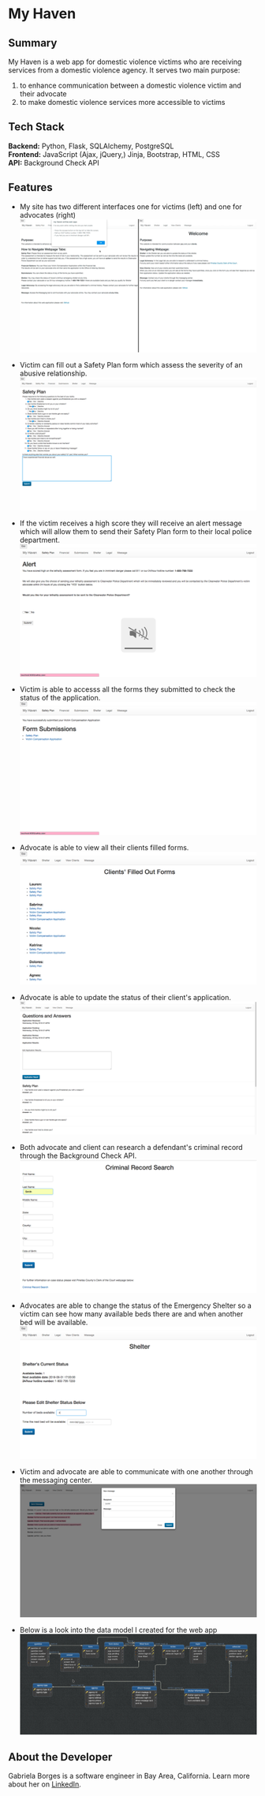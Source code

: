 # My Haven
## Summary
My Haven is a web app for domestic violence victims who are receiving services from a domestic violence agency. 
It serves two main purpose: 

1. to enhance communication between a domestic violence victim and their advocate
2. to make domestic violence services more accessible to victims

## Tech Stack
__Backend:__ Python,  Flask, SQLAlchemy, PostgreSQL <br/>
__Frontend:__ JavaScript (Ajax, jQuery,) Jinja, Bootstrap, HTML, CSS <br/>
__API:__ Background Check API

## Features
* My site has two different interfaces one for victims (left) and one for advocates (right)
![Two Different Interfaces](https://github.com/Gabrielatb/Domestic-Violence-App/blob/master/static/img/two_diff_interfaces.png)

* Victim can fill out a Safety Plan form which assess the severity of an abusive relationship.
![Safety Plan Fillout](https://github.com/Gabrielatb/Domestic-Violence-App/blob/master/static/img/safety_plan_fill_out.png)

* If the victim receives a high score they will receive an alert message which will allow them to send their Safety Plan form to their local police department.
![Alert Message](https://github.com/Gabrielatb/Domestic-Violence-App/blob/master/static/img/alert_message.png)

* Victim is able to accesss all the forms they submitted to check the status of the application.
![Form Submissions](https://github.com/Gabrielatb/Domestic-Violence-App/blob/master/static/img/submissions.png)

* Advocate is able to view all their clients filled forms.
![Clients' Filled Forms](https://github.com/Gabrielatb/Domestic-Violence-App/blob/master/static/img/clients_filled_form.png)

* Advocate is able to update the status of their client's application.
![Update Client Filled Form ](https://github.com/Gabrielatb/Domestic-Violence-App/blob/master/static/img/update_status.png)

* Both advocate and client can research a defendant's criminal record through the Background Check API.
![Background Check](https://github.com/Gabrielatb/Domestic-Violence-App/blob/master/static/img/criminal_record_search.png)

* Advocates are able to change the status of the Emergency Shelter so a victim can see how many available beds there are and when another bed will be available.
![Shelter Status Change](https://github.com/Gabrielatb/Domestic-Violence-App/blob/master/static/img/shelter_status_update.png)

* Victim and advocate are able to communicate with one another through the messaging center.
![Messaging Center](https://github.com/Gabrielatb/Domestic-Violence-App/blob/master/static/img/messaging_center.png)

* Below is a look into the data model I created for the web app
![DB ](https://github.com/Gabrielatb/Domestic-Violence-App/blob/master/static/img/My%20Haven%20Db%20model.png)

## About the Developer
Gabriela Borges is a software engineer in Bay Area, California. Learn more about her on [LinkedIn](https://www.linkedin.com/in/gabriela-t-borges/).
